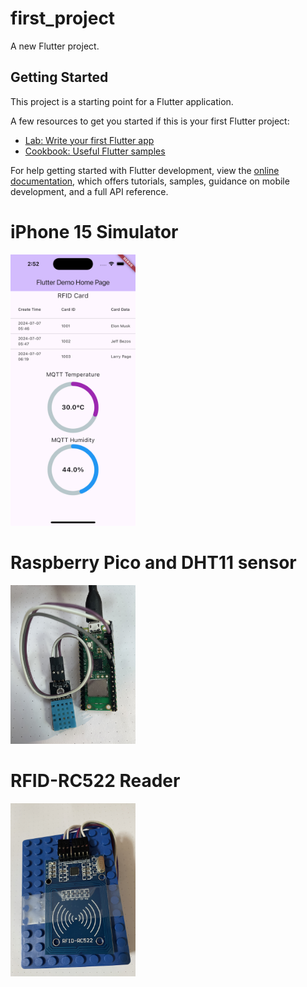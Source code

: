 # first_project

A new Flutter project.

## Getting Started

This project is a starting point for a Flutter application.

A few resources to get you started if this is your first Flutter project:

- [Lab: Write your first Flutter app](https://docs.flutter.dev/get-started/codelab)
- [Cookbook: Useful Flutter samples](https://docs.flutter.dev/cookbook)

For help getting started with Flutter development, view the
[online documentation](https://docs.flutter.dev/), which offers tutorials,
samples, guidance on mobile development, and a full API reference.
# iPhone 15 Simulator
[<img src="screenshot/Simulator.png" width="200"/>](Simulator.png)

# Raspberry Pico and DHT11 sensor
[<img src="screenshot/pico.png" width="200"/>](pico.png)

# RFID-RC522 Reader 
[<img src="screenshot/RFID_Reader.png" width="200"/>](RFID_Reader.png)